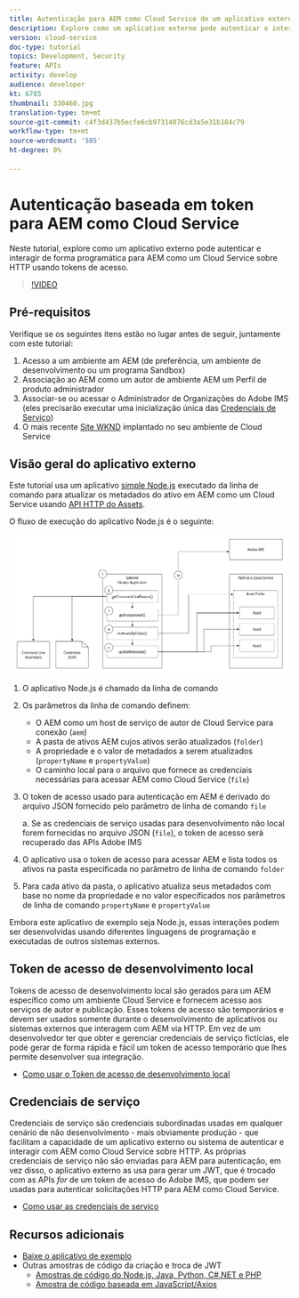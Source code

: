 ```yaml
---
title: Autenticação para AEM como Cloud Service de um aplicativo externo
description: Explore como um aplicativo externo pode autenticar e interagir de forma programática com AEM como um Cloud Service por HTTP usando Tokens de acesso de desenvolvimento local e credenciais de serviço.
version: cloud-service
doc-type: tutorial
topics: Development, Security
feature: APIs
activity: develop
audience: developer
kt: 6785
thumbnail: 330460.jpg
translation-type: tm+mt
source-git-commit: c4f3d437b5ecfe6cb97314076cd3a5e31b184c79
workflow-type: tm+mt
source-wordcount: '585'
ht-degree: 0%

---
```



# Autenticação baseada em token para AEM como Cloud Service

Neste tutorial, explore como um aplicativo externo pode autenticar e interagir de forma programática para AEM como um Cloud Service sobre HTTP usando tokens de acesso.

>[!VIDEO](https://video.tv.adobe.com/v/330460/?quality=12&learn=on)

## Pré-requisitos

Verifique se os seguintes itens estão no lugar antes de seguir, juntamente com este tutorial:

1. Acesso a um ambiente am AEM (de preferência, um ambiente de desenvolvimento ou um programa Sandbox)
1. Associação ao AEM como um autor de ambiente AEM um Perfil de produto administrador
1. Associar-se ou acessar o Administrador de Organizações do Adobe IMS (eles precisarão executar uma inicialização única das [Credenciais de Serviço](./service-credentials.md))
1. O mais recente [Site WKND](https://github.com/adobe/aem-guides-wknd) implantado no seu ambiente de Cloud Service

## Visão geral do aplicativo externo

Este tutorial usa um aplicativo [simple Node.js](./assets/aem-guides_token-authentication-external-application.zip) executado da linha de comando para atualizar os metadados do ativo em AEM como um Cloud Service usando [API HTTP do Assets](https://experienceleague.adobe.com/docs/experience-manager-cloud-service/assets/admin/mac-api-assets.html).

O fluxo de execução do aplicativo Node.js é o seguinte:

![Aplicativo externo](./assets/overview/external-application.png)

1. O aplicativo Node.js é chamado da linha de comando
1. Os parâmetros da linha de comando definem:
   + O AEM como um host de serviço de autor de Cloud Service para conexão (`aem`)
   + A pasta de ativos AEM cujos ativos serão atualizados (`folder`)
   + A propriedade e o valor de metadados a serem atualizados (`propertyName` e `propertyValue`)
   + O caminho local para o arquivo que fornece as credenciais necessárias para acessar AEM como Cloud Service (`file`)
1. O token de acesso usado para autenticação em AEM é derivado do arquivo JSON fornecido pelo parâmetro de linha de comando `file`

   a. Se as credenciais de serviço usadas para desenvolvimento não local forem fornecidas no arquivo JSON (`file`), o token de acesso será recuperado das APIs Adobe IMS
1. O aplicativo usa o token de acesso para acessar AEM e lista todos os ativos na pasta especificada no parâmetro de linha de comando `folder`
1. Para cada ativo da pasta, o aplicativo atualiza seus metadados com base no nome da propriedade e no valor especificados nos parâmetros de linha de comando `propertyName` e `propertyValue`

Embora este aplicativo de exemplo seja Node.js, essas interações podem ser desenvolvidas usando diferentes linguagens de programação e executadas de outros sistemas externos.

## Token de acesso de desenvolvimento local

Tokens de acesso de desenvolvimento local são gerados para um AEM específico como um ambiente Cloud Service e fornecem acesso aos serviços de autor e publicação.  Esses tokens de acesso são temporários e devem ser usados somente durante o desenvolvimento de aplicativos ou sistemas externos que interagem com AEM via HTTP. Em vez de um desenvolvedor ter que obter e gerenciar credenciais de serviço fictícias, ele pode gerar de forma rápida e fácil um token de acesso temporário que lhes permite desenvolver sua integração.

+ [Como usar o Token de acesso de desenvolvimento local](./local-development-access-token.md)

## Credenciais de serviço

Credenciais de serviço são credenciais subordinadas usadas em qualquer cenário de não desenvolvimento - mais obviamente produção - que facilitam a capacidade de um aplicativo externo ou sistema de autenticar e interagir com AEM como Cloud Service sobre HTTP. As próprias credenciais de serviço não são enviadas para AEM para autenticação, em vez disso, o aplicativo externo as usa para gerar um JWT, que é trocado com as APIs _for_ de um token de acesso do Adobe IMS, que podem ser usadas para autenticar solicitações HTTP para AEM como Cloud Service.

+ [Como usar as credenciais de serviço](./service-credentials.md)

## Recursos adicionais

+ [Baixe o aplicativo de exemplo](./assets/aem-guides_token-authentication-external-application.zip)
+ Outras amostras de código da criação e troca de JWT
   + [Amostras de código do Node.js, Java, Python, C#.NET e PHP](https://www.adobe.io/authentication/auth-methods.html#!AdobeDocs/adobeio-auth/master/JWT/samples/samples.md)
   + [Amostra de código baseada em JavaScript/Axios](https://github.com/adobe/aemcs-api-client-lib)
